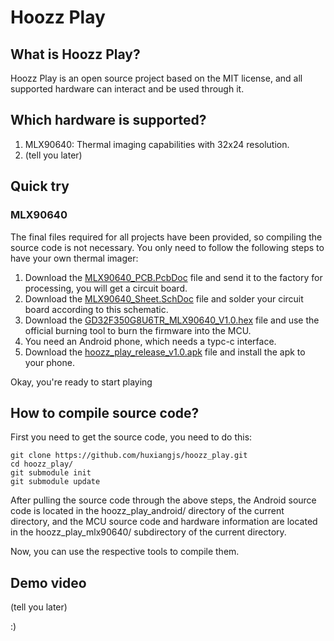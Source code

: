 # Hoozz Play

## What is Hoozz Play?

Hoozz Play is an open source project based on the MIT license, and all supported hardware can interact and be used through it.

## Which hardware is supported?

1. MLX90640: Thermal imaging capabilities with 32x24 resolution.
2. (tell you later)

## Quick try

### MLX90640

The final files required for all projects have been provided, so compiling the source code is not necessary. You only need to follow the following steps to have your own thermal imager:

1. Download the [MLX90640_PCB.PcbDoc](https://github.com/huxiangjs/hoozz_play_mlx90640/blob/master/PCB/MLX90640_PCB.PcbDoc) file and send it to the factory for processing, you will get a circuit board.
2. Download the [MLX90640_Sheet.SchDoc](https://github.com/huxiangjs/hoozz_play_mlx90640/blob/master/PCB/MLX90640_Sheet.SchDoc) file and solder your circuit board according to this schematic.
3. Download the [GD32F350G8U6TR_MLX90640_V1.0.hex](https://github.com/huxiangjs/hoozz_play_mlx90640/releases/download/v1.0/GD32F350G8U6TR_MLX90640_V1.0.hex) file and use the official burning tool to burn the firmware into the MCU.
4. You need an Android phone, which needs a typc-c interface.
5. Download the [hoozz_play_release_v1.0.apk](https://github.com/huxiangjs/hoozz_play_android/releases/download/v1.0/hoozz_play_release_v1.0.apk) file and install the apk to your phone.

Okay, you're ready to start playing

## How to compile source code?

First you need to get the source code, you need to do this:
```shell
git clone https://github.com/huxiangjs/hoozz_play.git
cd hoozz_play/
git submodule init
git submodule update
```

After pulling the source code through the above steps, the Android source code is located in the hoozz_play_android/ directory of the current directory, and the MCU source code and hardware information are located in the hoozz_play_mlx90640/ subdirectory of the current directory.

Now, you can use the respective tools to compile them.

## Demo video

(tell you later)

:)
